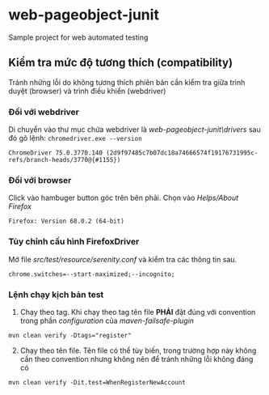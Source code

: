 # web-pageobject-junit
Sample project for web automated testing

## Kiểm tra mức độ tương thích (compatibility) 

Tránh những lỗi do không tương thích phiên bản cần kiểm tra giữa trình duyệt (browser) và trình điều khiển (webdriver)

### Đối với webdriver
Di chuyển vào thư mục chứa webdriver là _web-pageobject-junit\drivers_ sau đó gõ lệnh: `chromedriver.exe --version`

```
ChromeDriver 75.0.3770.140 (2d9f97485c7b07dc18a74666574f19176731995c-refs/branch-heads/3770@{#1155})
```

### Đối với browser

Click vào hambuger button góc trên bên phải. Chọn vào _Helps/About Firefox_
```
Firefox: Version 68.0.2 (64-bit)
```

### Tùy chỉnh cấu hình FirefoxDriver
Mở file _src/test/resource/serenity.conf_ và kiểm tra các thông tin sau.

```
chrome.switches=--start-maximized;--incognito;
```
### Lệnh chạy kịch bản test

1. Chạy theo tag. Khi chạy theo tag tên file **PHẢI** đặt đúng với convention trong phần _configuration_ của _maven-failsafe-plugin_
```
mvn clean verify -Dtags="register"
```

2. Chạy theo tên file. Tên file có thể tùy biến, trong trường hợp này không cần theo convention nhưng không nên để tránh những lỗi không đáng có
```
mvn clean verify -Dit.test=WhenRegisterNewAccount
```
